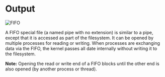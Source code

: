 # Output
![FIFO](https://github.com/DarkMortal/CN-UNIX/assets/67017303/b13d0646-4145-40fe-8a6b-0a05590b4933)

A FIFO special file (a named pipe with no extension) is similar to a pipe, except that it is accessed as part of the filesystem. It can be opened by multiple processes for reading or writing. When processes are exchanging data via the FIFO, the kernel passes all date internally without writing it to the filesystem. 

**Note:** Opening the read or write end of a FIFO blocks until the other end is also opened (by another process or thread). 
